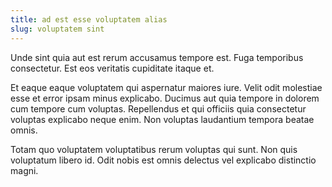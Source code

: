 ```yaml
---
title: ad est esse voluptatem alias
slug: voluptatem sint
---
```


Unde sint quia aut est rerum accusamus tempore est. Fuga temporibus consectetur. Est eos veritatis cupiditate itaque et.

Et eaque eaque voluptatem qui aspernatur maiores iure. Velit odit molestiae esse et error ipsam minus explicabo. Ducimus aut quia tempore in dolorem cum tempore cum voluptas. Repellendus et qui officiis quia consectetur voluptas explicabo neque enim. Non voluptas laudantium tempora beatae omnis.

Totam quo voluptatem voluptatibus rerum voluptas qui sunt. Non quis voluptatum libero id. Odit nobis est omnis delectus vel explicabo distinctio magni.
